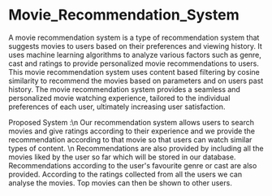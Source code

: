 # Movie_Recommendation_System
A movie recommendation system is a type of recommendation system that suggests movies to users based on their preferences and viewing history. It uses machine learning algorithms to analyze various factors such as genre, cast and ratings to provide personalized movie recommendations to users. This movie recommendation system uses content based filtering by cosine similarity to recommend the movies based on parameters and on users past history. The movie recommendation system provides a seamless and personalized movie watching experience, tailored to the individual preferences of each user, ultimately increasing user satisfaction.

Proposed System :\n
Our recommendation system allows users to search movies and give ratings according to their experience and we provide the recommendation according to that movie so that users can watch similar types of content. \n
Recommendations are also provided by including all the movies liked by the user so far which will be stored in our database. 
Recommendations according to the user's favourite genre or cast are also provided.
According to the ratings collected from all the users we can analyse the movies.
Top movies can then be shown to other users.
